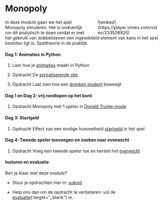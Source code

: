 # Monopoly

<div style="width: 40%; float:right; margin-left: 2em;">
![embed](https://player.vimeo.com/video/233508920)
</div>

In deze module gaan we het spel Monopoly simuleren. Het is ondoenlijk om dit analytisch te doen omdat er met het gebruik van dobbelstenen een ingewikkeld element van kans in het spel besloten ligt is. Speltheorie in de praktijk.

#### Dag 1: Animaties in Python

1. Leer hoe je [animaties](/python/animaties) maakt in Python

2. <span class="label label-primary">Opdracht</span> De [spriraliserende stip](/beweging/stip)

3. <span class="label label-primary">Opdracht</span> Laat zien hoe een [dronken student](/beweging/student) beweegt

#### Dag 1 en Dag 2: vrij rondlopen op het bord

1. <span class="label label-primary">Opdracht</span> Monopoly met 1 speler in [Donald Trump-mode](/monopoly/vrijrondlopen)

#### Dag 3: Startgeld

1. <span class="label label-primary">Opdracht</span> Effect van een eindige hoeveelheid [startgeld](/monopoly/startgeld) in het spel

#### Dag 4: Tweede speler toevoegen en zoeken naar evenwicht

1. <span class="label label-primary">Opdracht</span> Voeg een tweede speler toe en herstel het [evenwicht](/monopoly/tweespelers)

#### Insturen en evaluatie

Ben je klaar met deze module?

- Stuur je opdrachten hier in: [submit](/monopoly/submit)

- Help ons dan om de opdracht te verbeteren: vul de [evaluatie](https://goo.gl/forms/bMEPwmQeLxMZ13qE2){:target="_blank"} in.
